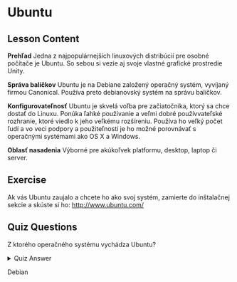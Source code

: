 # Ubuntu

## Lesson Content

<b>Prehľad</b>
Jedna z najpopulárnejších linuxových distribúcií pre osobné počítače je Ubuntu. So sebou si vezie aj svoje vlastné grafické prostredie Unity. 

<b>Správa balíčkov</b>
Ubuntu je na Debiane založený operačný systém, vyvíjaný firmou Canonical. Používa preto debianovský systém na správu balíčkov.

<b>Konfigurovateľnosť</b>
Ubuntu je skvelá voľba pre začiatočníka, ktorý sa chce dostať do Linuxu. Ponúka ľahké používanie a veľmi dobré používvateľské rozhranie, ktoré viedlo k jeho veľkému rozšíreniu. Používa ho veľký počet ľudí a vo veci podpory a použiteľnosti je ho možné porovnávať s operačnými systémami ako OS X a Windows.

<b>Oblasť nasadenia</b>
Výborné pre akúkoľvek platformu, desktop, laptop či server. 

## Exercise

Ak vás Ubuntu zaujalo a chcete ho ako svoj systém, zamierte do inštalačnej sekcie a skúste si ho: 
<a href='http://www.ubuntu.com/'>http://www.ubuntu.com/</a>

## Quiz Questions

Z ktorého operačného systému vychádza Ubuntu?

<details>
    <summary>Quiz Answer</summary>
</details>

Debian